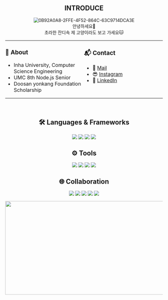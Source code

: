 <div align="center">
   
## __INTRODUCE__
   
   ![0B92A0A8-2FFE-4F52-864C-63C9714DCA3E](https://user-images.githubusercontent.com/96401839/227738776-ae2cc615-def0-426f-92e3-3bd6f69b5b89.JPG)<br>
    안녕하세요👐<br>
    초라한 잔디속 제 고양이라도 보고 가세요🐱<br>

<table style="width:100%; table-layout:fixed; border-collapse:collapse; border:none;">
  <colgroup>
    <col style="width:50%;">
    <col style="width:50%;">
  </colgroup>
  <tr>
    <td style="vertical-align:top; border:none; padding:0;">
      <h3>👤 About</h3>
      <ul>
        <li>Inha University, Computer Science Engineering</li>
        <li>UMC 8th Node.js Senior</li>
        <li>Doosan yonkang Foundation Scholarship</li>
      </ul>
    </td>
    <td style="vertical-align:top; border:none; padding:0;">
      <h3>📬 Contact</h3>
      <ul>
        <li>📨 <a href="mailto:seoki180@inha.edu">Mail</a></li>
        <li>😎 <a href="https://www.instagram.com/tjtjrgml/">Instagram</a></li>
        <li>🔗 <a href="https://www.linkedin.com/in/%ED%95%99%EC%83%9D-%EC%BB%B4%ED%93%A8%ED%84%B0%EA%B3%B5%ED%95%99-%EC%84%9C%EC%84%9D%ED%9D%AC-092150333/">LinkedIn</a></li>
      </ul>
    </td>
  </tr>
</table>

</br>

## 🛠 Languages & Frameworks
<p align="center">
  <img src="https://img.shields.io/badge/typescript-%233178C6.svg?&style=for-the-badge&logo=typescript&logoColor=white" />
  <img src="https://img.shields.io/badge/flutter-%2302569B.svg?&style=for-the-badge&logo=flutter&logoColor=white" />
  <img src="https://img.shields.io/badge/node.js-%23339933.svg?&style=for-the-badge&logo=node.js&logoColor=white" />
  <img src="https://img.shields.io/badge/mysql-%234479A1.svg?&style=for-the-badge&logo=mysql&logoColor=white" />
</p>

## ⚙️ Tools
<p align="center">
  <img src="https://img.shields.io/badge/npm-%23CB3837.svg?&style=for-the-badge&logo=npm&logoColor=white" />
  <img src="https://img.shields.io/badge/docker-%232496ED.svg?&style=for-the-badge&logo=docker&logoColor=white" />
  <img src="https://img.shields.io/badge/vim-%23019733.svg?&style=for-the-badge&logo=vim&logoColor=white" />
  <img src="https://img.shields.io/badge/visual%20studio%20code-%23007ACC.svg?&style=for-the-badge&logo=visual%20studio%20code&logoColor=white" />
</p>

## 🌐 Collaboration
<p align="center">
  <img src="https://img.shields.io/badge/figma-%23F24E1E.svg?&style=for-the-badge&logo=figma&logoColor=white" />
  <img src="https://img.shields.io/badge/github-%23181717.svg?&style=for-the-badge&logo=github&logoColor=white" />
  <img src="https://img.shields.io/badge/notion-%23000000.svg?&style=for-the-badge&logo=notion&logoColor=white" />
  <img src="https://img.shields.io/badge/discord-%237289DA.svg?&style=for-the-badge&logo=discord&logoColor=white" />
  <img src="https://img.shields.io/badge/ios-%23000000.svg?&style=for-the-badge&logo=ios&logoColor=white" />
</p>

<a href="https://www.gitanimals.org/en_US?utm_medium=image&utm_source=seoki180&utm_content=farm">
<img
  src="https://render.gitanimals.org/farms/seoki180"
  width="600"
  height="300"
/>
</a>
</div>
</div>

